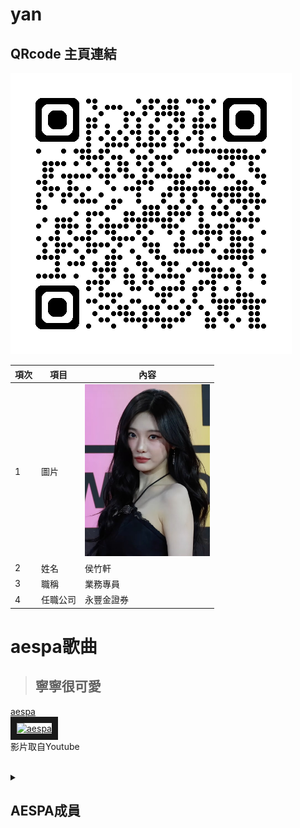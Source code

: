 # yan
## QRcode 主頁連結
![QRcode](qrcode_github.com.png)

|項次|項目|內容|
|---|---|---|
|1|圖片|<img src="Aespa_Ningning_2024_MMA.jpg" width="200" hieght="300">|
|2|姓名|侯竹軒|
|3|職稱|業務專員|
|4|任職公司|永豐金證券|

# aespa歌曲
>## 寧寧很可愛

<a href ="https://www.youtube.com/watch?v=jWQx2f-CErU" target="_blank">aespa</a><br>
<a href ="https://www.youtube.com/watch?v=jWQx2f-CErU" target="_blank"><img src="https://img.youtube.com/vi/jWQx2f-CErU/sddefault.jpg" alt="aespa" width="720" hieght="360" border="10" /></a>
<br>影片取自Youtube


<br>

<details>
<summary>

## AESPA成員

</summary>
成員介紹<br>

|藝名|本名|生日|國籍|
|---|---|---|---|
|Karina|劉知珉|2000年4月11日|韓國|
|Giselle|内永枝利|2000年10月30日|日本|
|Winter|金旼炡|2001年1月1日|韓國|
|Ningning|寧藝卓|2002年10月23日|中國|
</details>

